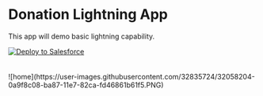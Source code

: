 # Donation Lightning App
This app will demo basic lightning capability.

<a href="https://githubsfdeploy.herokuapp.com">
  <img alt="Deploy to Salesforce"
       src="https://raw.githubusercontent.com/afawcett/githubsfdeploy/master/deploy.png">
</a>
<br/>
<br/>
<br/>
![home](https://user-images.githubusercontent.com/32835724/32058204-0a9f8c08-ba87-11e7-82ca-fd46861b61f5.PNG)

